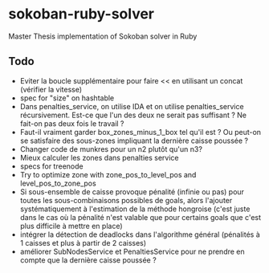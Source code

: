 # sokoban-ruby-solver

Master Thesis implementation of Sokoban solver in Ruby

## Todo

 * Eviter la boucle supplémentaire pour faire << en utilisant un concat (vérifier la vitesse)
 * spec for "size" on hashtable
 * Dans penalties_service, on utilise IDA et on utilise penalties_service récursivement.
   Est-ce que l'un des deux ne serait pas suffisant ? Ne fait-on pas deux fois le travail ?
 * Faut-il vraiment garder box_zones_minus_1_box tel qu'il est ? Ou peut-on se satisfaire
   des sous-zones impliquant la dernière caisse poussée ?
 * Changer code de munkres pour un n2 plutôt qu'un n3?
 * Mieux calculer les zones dans penalties service
 * specs for treenode
 * Try to optimize zone with zone_pos_to_level_pos and level_pos_to_zone_pos
 * Si sous-ensemble de caisse provoque pénalité (infinie ou pas) pour toutes les
   sous-combinaisons possibles de goals, alors l'ajouter systématiquement à l'estimation de la
   méthode hongroise (c'est juste dans le cas où la pénalité n'est valable que
   pour certains goals que c'est plus difficile à mettre en place)
 * intégrer la détection de deadlocks dans l'algorithme général (pénalités à 1 caisses et plus
   à partir de 2 caisses)
 * améliorer SubNodesService et PenaltiesService pour ne prendre en compte que la dernière caisse
   poussée ?
